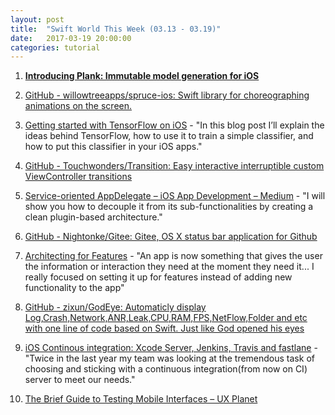 ```yaml
---
layout: post
title:  "Swift World This Week (03.13 - 03.19)"
date:   2017-03-19 20:00:00
categories: tutorial
---
```


1. [**Introducing Plank: Immutable model generation for iOS**](https://medium.com/@Pinterest_Engineering/introducing-plank-immutable-model-generation-for-ios-4b2f64bda00c#.495ohw31o)

2. [GitHub - willowtreeapps/spruce-ios: Swift library for choreographing animations on the screen.](https://github.com/willowtreeapps/spruce-ios)

3. [Getting started with TensorFlow on iOS](http://machinethink.net/blog/tensorflow-on-ios/) - "In this blog post I’ll explain the ideas behind TensorFlow, how to use it to train a simple classifier, and how to put this classifier in your iOS apps."

4. [GitHub - Touchwonders/Transition: Easy interactive interruptible custom ViewController transitions](https://github.com/Touchwonders/Transition)

5. [Service-oriented AppDelegate – iOS App Development – Medium](https://medium.com/ios-os-x-development/pluggableapplicationdelegate-e50b2c5d97dd#.7y5420k8a) - "I will show you how to decouple it from its sub-functionalities by creating a clean plugin-based architecture."

6. [GitHub - Nightonke/Gitee: Gitee, OS X status bar application for Github](https://github.com/Nightonke/Gitee)

7. [Architecting for Features](https://www.natashatherobot.com/architecting-for-features/) - "An app is now something that gives the user the information or interaction they need at the moment they need it... I really focused on setting it up for features instead of adding new functionality to the app"

8. [GitHub - zixun/GodEye: Automaticly display Log,Crash,Network,ANR,Leak,CPU,RAM,FPS,NetFlow,Folder and etc with one line of code based on Swift. Just like God opened his eyes](https://github.com/zixun/GodEye)

9. [iOS Continous integration: Xcode Server, Jenkins, Travis and fastlane](http://thebugcode.github.io/ios-continous-integration-choosing-a-build-server-and-tooling/) - "Twice in the last year my team was looking at the tremendous task of choosing and sticking with a continuous integration(from now on CI) server to meet our needs."

10. [The Brief Guide to Testing Mobile Interfaces – UX Planet](https://uxplanet.org/the-brief-guide-to-testing-mobile-interfaces-f880b0600474#.s30gwo55e)

